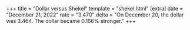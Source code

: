 +++
title = "Dollar versus Shekel"
template = "shekel.html"
[extra]
date = "December 21, 2022"
rate = "3.470"
delta = "On December 20, the dollar was 3.464. The dollar became 0.166% stronger."
+++
